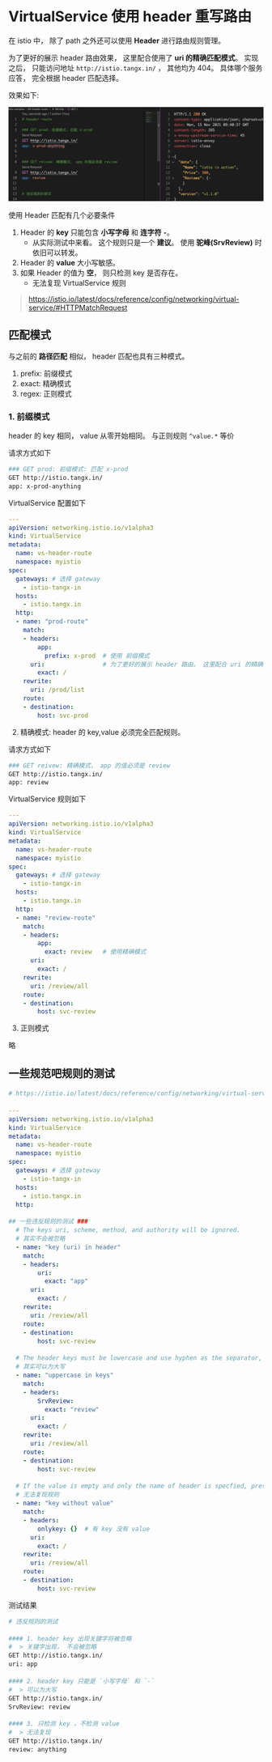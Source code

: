 # VirtualService 使用 header 重写路由

在 istio 中， 除了 path 之外还可以使用 **Header** 进行路由规则管理。

为了更好的展示 header 路由效果， 这里配合使用了 **uri 的精确匹配模式**。 实现之后， 只能访问地址 `http://istio.tangx.in/` ， 其他均为 404。 具体哪个服务应答， 完全根据 header 匹配选择。

效果如下:

![header-route](./imgs/08/08-header-route.png)

使用 Header 匹配有几个必要条件

1. Header 的 **key** 只能包含 **小写字母** 和 **连字符 `-`**。
    + 从实际测试中来看。 这个规则只是一个 **建议**。 使用 **驼峰(SrvReview)** 时依旧可以转发。
2. Header 的 **value** 大小写敏感。
3. 如果 Header 的值为 **空**， 则只检测 key 是否存在。
    + 无法复现 VirtualService 规则

> https://istio.io/latest/docs/reference/config/networking/virtual-service/#HTTPMatchRequest


## 匹配模式

与之前的 **路径匹配** 相似，  header 匹配也具有三种模式。

1. prefix: 前缀模式
2. exact: 精确模式
3. regex: 正则模式
### 1. 前缀模式

header 的 key 相同， value 从零开始相同。 与正则规则 `^value.*` 等价

请求方式如下

```bash
### GET prod: 前缀模式: 匹配 x-prod
GET http://istio.tangx.in/
app: x-prod-anything
```

VirtualService 配置如下

```yaml
---
apiVersion: networking.istio.io/v1alpha3
kind: VirtualService
metadata:
  name: vs-header-route
  namespace: myistio
spec:
  gateways: # 选择 gateway
    - istio-tangx-in
  hosts:
    - istio.tangx.in
  http:
  - name: "prod-route"
    match:
    - headers:
        app:
          prefix: x-prod  # 使用 前缀模式
      uri:                # 为了更好的展示 header 路由。 这里配合 uri 的精确匹配模式
        exact: /
    rewrite:
      uri: /prod/list
    route:
    - destination:
        host: svc-prod

```


2. 精确模式: header 的 key,value 必须完全匹配规则。

请求方式如下

```bash
### GET reivew: 精确模式， app 的值必须是 review
GET http://istio.tangx.in/
app: review
```

VirtualService 规则如下

```yaml
---
apiVersion: networking.istio.io/v1alpha3
kind: VirtualService
metadata:
  name: vs-header-route
  namespace: myistio
spec:
  gateways: # 选择 gateway
    - istio-tangx-in
  hosts:
    - istio.tangx.in
  http:
  - name: "review-route"
    match:
    - headers:
        app:
          exact: review   # 使用精确模式
      uri:
        exact: /
    rewrite:
      uri: /review/all
    route:
    - destination:
        host: svc-review
```

3. 正则模式

略



## 一些规范吧规则的测试


```yaml
# https://istio.io/latest/docs/reference/config/networking/virtual-service/#HTTPMatchRequest

---
apiVersion: networking.istio.io/v1alpha3
kind: VirtualService
metadata:
  name: vs-header-route
  namespace: myistio
spec:
  gateways: # 选择 gateway
    - istio-tangx-in
  hosts:
    - istio.tangx.in
  http:

## 一些违反规则的测试 ###
  # The keys uri, scheme, method, and authority will be ignored.
  # 其实不会被忽略
  - name: "key (uri) in header"
    match:
    - headers:
        uri:    
          exact: "app"
      uri:
        exact: /
    rewrite:
      uri: /review/all
    route:
    - destination:
        host: svc-review

  # The header keys must be lowercase and use hyphen as the separator, e.g. x-request-id.
  # 其实可以为大写
  - name: "uppercase in keys"
    match:
    - headers:
        SrvReview:    
          exact: "review"
      uri:
        exact: /
    rewrite:
      uri: /review/all
    route:
    - destination:
        host: svc-review

  # If the value is empty and only the name of header is specfied, presence of the header is checked.
  # 无法复现规则
  - name: "key without value"
    match:
    - headers:
        onlykey: {}  # 有 key 没有 value
      uri:
        exact: /
    rewrite:
      uri: /review/all
    route:
    - destination:
        host: svc-review
```

测试结果

```bash
# 违反规则的测试

#### 1. header key 出现关键字将被忽略
#  > 关键字出现， 不会被忽略
GET http://istio.tangx.in/
uri: app

#### 2. header key 只能是 `小写字母` 和 `-`
#  > 可以为大写
GET http://istio.tangx.in/
SrvReview: review

#### 3. 只检测 key ，不检测 value
#  > 无法复现
GET http://istio.tangx.in/
review: anything
```